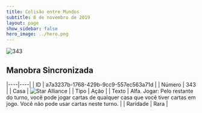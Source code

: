 ```yaml
---
title: Colisão entre Mundos
subtitle: 8 de novembro de 2019
layout: page
show_sidebar: false
hero_image: ../hero.png
---
```


![343](https://cdn.keyforgegame.com/media/card_front/pt/452_343_J5GRHJCCC3QM_pt.png)

## Manobra Sincronizada

|----|----|
| ID | a7a3237b-1768-429b-9cc9-557ec563a71d |
| Número | 343 |
| Casa | ![Star Alliance](https://archonarcana.com/images/thumb/7/7d/Star_Alliance.png/22px-Star_Alliance.png "Aliança Estelar") |
| Tipo | Ação |
| Texto | Alfa. Jogar: Pelo restante do turno, você pode jogar cartas de qualquer casa que você tiver cartas em jogo. Você não pode usar cartas neste turno. |
| Raridade | Rara |
